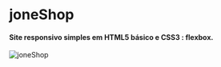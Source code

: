 # joneShop
#### Site responsivo simples em HTML5 básico e CSS3 : flexbox.
![joneShop](https://github.com/JoneBulande/joneShop/blob/flexbox/img/responsive-mockup-joneShop.jpg)
